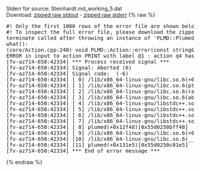 Stderr for source:  Steinhardt.md_working_5.dat   
Download: [zipped raw stdout](Steinhardt.md_working_5.dat.plumed.stdout.txt.zip) - [zipped raw stderr](Steinhardt.md_working_5.dat.plumed.stderr.txt.zip) 
{% raw %}
<pre>
#! Only the first 1000 rows of the error file are shown below
#! To inspect the full error file, please download the zipped raw stderr file above
terminate called after throwing an instance of 'PLMD::Plumed::ExceptionError'
what():
(core/Action.cpp:240) void PLMD::Action::error(const string&) const
ERROR in input to action PRINT with label @1 : action q4 has no component named q4 (hint! the components in this actions are: )
[fv-az714-650:42334] *** Process received signal ***
[fv-az714-650:42334] Signal: Aborted (6)
[fv-az714-650:42334] Signal code:  (-6)
[fv-az714-650:42334] [ 0] /lib/x86_64-linux-gnu/libc.so.6(+0x42520)[0x7fb98d442520]
[fv-az714-650:42334] [ 1] /lib/x86_64-linux-gnu/libc.so.6(pthread_kill+0x12c)[0x7fb98d4969fc]
[fv-az714-650:42334] [ 2] /lib/x86_64-linux-gnu/libc.so.6(raise+0x16)[0x7fb98d442476]
[fv-az714-650:42334] [ 3] /lib/x86_64-linux-gnu/libc.so.6(abort+0xd3)[0x7fb98d4287f3]
[fv-az714-650:42334] [ 4] /lib/x86_64-linux-gnu/libstdc++.so.6(+0xa2b9e)[0x7fb98d8a2b9e]
[fv-az714-650:42334] [ 5] /lib/x86_64-linux-gnu/libstdc++.so.6(+0xae20c)[0x7fb98d8ae20c]
[fv-az714-650:42334] [ 6] /lib/x86_64-linux-gnu/libstdc++.so.6(+0xae277)[0x7fb98d8ae277]
[fv-az714-650:42334] [ 7] /lib/x86_64-linux-gnu/libstdc++.so.6(__cxa_rethrow+0x4b)[0x7fb98d8ae52b]
[fv-az714-650:42334] [ 8] plumed(+0x12f48)[0x55d0250bff48]
[fv-az714-650:42334] [ 9] /lib/x86_64-linux-gnu/libc.so.6(+0x29d90)[0x7fb98d429d90]
[fv-az714-650:42334] [10] /lib/x86_64-linux-gnu/libc.so.6(__libc_start_main+0x80)[0x7fb98d429e40]
[fv-az714-650:42334] [11] plumed(+0x131e5)[0x55d0250c01e5]
[fv-az714-650:42334] *** End of error message ***
</pre>
{% endraw %}
